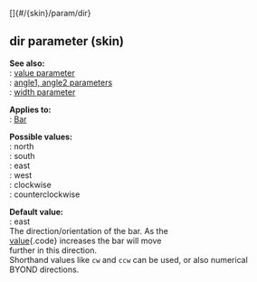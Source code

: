 []{#/{skin}/param/dir}    
## dir parameter (skin)    
**See also:**    
:   [value parameter](/ref/%7Bskin%7D/param/angle.md)    
:   [angle1, angle2 parameters](/ref/%7Bskin%7D/param/angle.md)    
:   [width parameter](/ref/%7Bskin%7D/param/width.md)    
<!-- -->    
**Applies to:**    
:   [Bar](/ref/%7Bskin%7D/control/bar.md)    
<!-- -->    
**Possible values:**    
:   north    
:   south    
:   east    
:   west    
:   clockwise    
:   counterclockwise    
<!-- -->    
**Default value:**    
:   east    
The direction/orientation of the bar. As the    
[value](/ref/%7Bskin%7D/param/value.md){.code} increases the bar will move    
further in this direction.    
Shorthand values like `cw` and `ccw` can be used, or also numerical    
BYOND directions.  